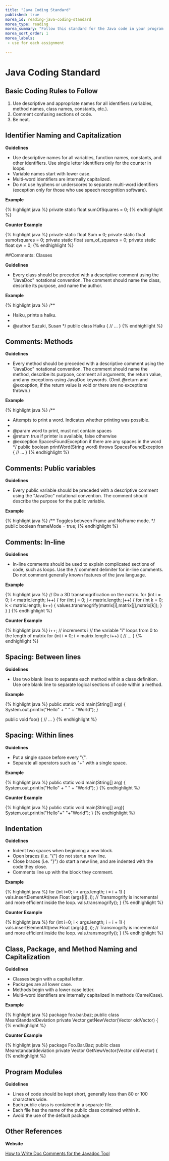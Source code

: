 ```yaml
---
title: "Java Coding Standard"
published: true
morea_id: reading-java-coding-standard
morea_type: reading
morea_summary: "Follow this standard for the Java code in your program assignments"
morea_sort_order: 1
morea_labels:
 - use for each assignment

---
```


# Java Coding Standard

## Basic Coding Rules to Follow

1. Use descriptive and appropriate names for all identifiers
   (variables, method names, class names, constants, etc.).
2. Comment confusing sections of code.
3. Be neat.

## Identifier Naming and Capitalization

**Guidelines**

* Use descriptive names for all variables, function names, constants,
   and other identifiers. Use single letter identifiers only for the
   counter in loops.
 * Variable names start with lower case.
 * Multi-word identifiers are internally capitalized.
 * Do not use hyphens or underscores to separate multi-word
   identifiers (exception only for those who use speech recognition
   software).

**Example**

{% highlight java %}
private static float sumOfSquares = 0;
{% endhighlight %}

**Counter Example**

{% highlight java %}
private static float Sum = 0;
private static float sumofsquares = 0;
private static float sum_of_squares = 0;
private static float qw = 0; 
{% endhighlight %}

##Comments: Classes

**Guidelines**

* Every class should be preceded with a descriptive comment using the
  "JavaDoc" notational convention. The comment should name the class,
  describe its purpose, and name the author.

**Example**

{% highlight java %}
/**
 * Haiku, prints a haiku.
 *
 * @author Suzuki, Susan
 */
public class Haiku {
    // ...
}
{% endhighlight %}

## Comments: Methods

**Guidelines**

* Every method should be preceded with a descriptive comment using the
  "JavaDoc" notational convention. The comment should name the method,
  describe its purpose, comment all arguments, the return value, and
  any exceptions using JavaDoc keywords. (Omit @return and @exception,
  if the return value is void or there are no exceptions thrown.) 

**Example**

{% highlight java %}
/**
 * Attempts to print a word. Indicates whether printing was possible.
 *
 * @param word to print, must not contain spaces
 * @return true if printer is available, false otherwise
 * @exception SpacesFoundException if there are any spaces in the word
 */
public boolean printWord(String word) throws SpacesFoundException {
  // ...
}
{% endhighlight %}

## Comments: Public variables

**Guidelines**

* Every public variable should be preceded with a descriptive comment
  using the "JavaDoc" notational convention. The comment should
  describe the purpose for the public variable. 

**Example**

{% highlight java %}
/** Toggles between Frame and NoFrame mode. */
public boolean frameMode = true;
{% endhighlight %}

## Comments: In-line

**Guidelines**

* In-line comments should be used to explain complicated sections of
  code, such as loops. Use the // comment delimiter for in-line
  comments. Do not comment generally known features of the java
  language. 

**Example**

{% highlight java %}
// Do a 3D transmogrification on the matrix.
for (int i = 0; i < matrix.length; i++) {
  for (int j = 0; j < matrix.length; j++) {
    for (int k = 0; k < matrix.length; k++) {
      values.transmogrify(matrix[i],matrix[j],matrix[k]);
    }
  }
}
{% endhighlight %}

**Counter Example**

{% highlight java %}
i++; // increments i
// the variable "i" loops from 0 to the length of matrix
for (int i = 0; i < matrix.length; i++) {
  // ...
}
{% endhighlight %}


## Spacing: Between lines

**Guidelines**

* Use two blank lines to separate each method within a class
  definition. Use one blank line to separate logical sections of code
  within a method. 

**Example**

{% highlight java %}
  public static void main(String[] arg) {
    System.out.println("Hello" + " " + "World");
  }

  public void foo() {
    // ...
  }
{% endhighlight %}


## Spacing: Within lines

**Guidelines**

* Put a single space before every "{".
* Separate all operators such as "+" with a single space.

**Example**

{% highlight java %}
  public static void main(String[] arg) {
    System.out.println("Hello" + " " + "World");
  }
{% endhighlight %}

**Counter Example**

{% highlight java %}
  public static void main(String[] arg){
    System.out.println("Hello"+" "+"World");
  }
{% endhighlight %}

## Indentation

**Guidelines**

* Indent two spaces when beginning a new block.
* Open braces (i.e. "{") do not start a new line.
* Close braces (i.e. "}") do start a new line, and are indented with
  the code they close.
* Comments line up with the block they comment.

**Example**

{% highlight java %}
for (int i=0; i < args.length; i = i + 1) {
  vals.insertElementAt(new Float (args[i]), i);
  // Transmogrify is incremental and more efficient inside the loop.
  vals.transmogrify();
}
{% endhighlight %}

**Counter Example**

{% highlight java %}
for (int i=0; i < args.length; i = i + 1)
{
  vals.insertElementAt(new Float (args[i]), i);
// Transmogrify is incremental and more efficient inside the loop.
  vals.transmogrify();
  }
{% endhighlight %}

## Class, Package, and Method Naming and Capitalization

**Guidelines**

* Classes begin with a capital letter.
* Packages are all lower case.
* Methods begin with a lower case letter.
* Multi-word identifiers are internally capitalized in methods (CamelCase).

**Example**

{% highlight java %}
package foo.bar.baz;
public class MeanStandardDeviation
private Vector getNewVector(Vector oldVector) {
{% endhighlight %}

**Counter Example**

{% highlight java %}
package Foo.Bar.Baz;
public class Meanstandarddeviation
private Vector GetNewVector(Vector oldVector) {
{% endhighlight %}

## Program Modules

**Guidelines**

* Lines of code should be kept short, generally less than 80 or 100
characters wide.
* Each public class is contained in a separate file.
* Each file has the name of the public class contained within it.
* Avoid the use of the default package.

## Other References

**Website**

[How to Write Doc Comments for the Javadoc Tool](http://www.oracle.com/technetwork/java/javase/documentation/index-137868.html)
